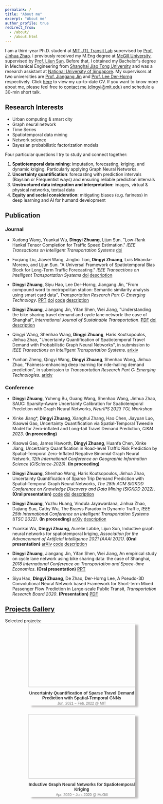 ```yaml
---
permalink: /
title: "About me"
excerpt: "About me"
author_profile: true
redirect_from: 
  - /about/
  - /about.html
---
```

I am a third-year Ph.D. student at [MIT JTL Transit Lab](https://mobility.mit.edu/) supervised by [Prof. Jinhua Zhao](https://dusp.mit.edu/faculty/jinhua-zhao). I previously received my M.Eng degree at <u>McGill University</u>, supervised by [Prof. Lijun Sun](https://lijunsun.github.io/). Before that, I obtained my Bachelor's degree in Mechanical Engineering from <u>Shanghai Jiao Tong University</u> and was a research assistant at <u>National University of Singapore</u>. My supervisors at two universities are [Prof. Jiangang Jin](http://naoce.sjtu.edu.cn/en/teachershow.aspx?info_lb=24&info_id=8&flag=2) and  [Prof. Lee Der-Horng](https://www.eng.nus.edu.sg/cee/staff/lee-der-horng/) respectively. Click [here](../files/zhuang_dingyi_cv.pdf) to view my up-to-date CV. If you want to know more about me, please feel free to [contact me (dingyi@mit.edu)](mailto:dingyi@mit.edu) and schedule a 30-min short talk.


## Research Interests

* Urban computing & smart city
* Graph neural network
* Time Series
* Spatiotemporal data mining
* Network science
* Bayesian probabilistic factorization models

Four particular questions I try to study and connect together:
1. **Spatiotemporal data mining**: imputation, forecasting, kriging, and dynamic kriging. Particularly applying Graph Neural Networks.
2. **Uncertainty quantification**: forecasting with prediction intervals (Baysian or Frequentist ways) and ensuring reliable prediction intervals
3. **Unstructured data integration and interpretation**: images, virtual & physical networks, textual data
4. **Equity and social consideration**: mitigating biases (e.g. fariness) in deep learning and AI for humand development

## Publication
### Journal
* Xudong Wang, Yuankai Wu, **Dingyi Zhuang**, Lijun Sun. "Low-Rank Hankel Tensor Completion for Traffic Speed Estimation." *IEEE Transactions on Intelligent Transportation Systems* [doi](https://ieeexplore.ieee.org/abstract/document/10058108) 

* Fuqiang Liu, Jiawei Wang, Jingbo Tian, **Dingyi Zhuang**, Luis Miranda-Moreno, and Lijun Sun. "A Universal Framework of Spatiotemporal Bias Block for Long-Term Traffic Forecasting." *IEEE Transactions on Intelligent Transportation Systems* [doi](https://doi.org/10.1109/TITS.2022.3157129) [description](../Projects/general_framework/) 

* **Dingyi Zhuang**, Siyu Hao, Lee Der-Horng, Jiangang Jin, "From compound word to metropolitan station: Semantic similarity analysis
using smart card data", *Transportation Research Part C: Emerging Technology*. [PPT](https://zhuangdingyi.github.io/files/Final_report_prof_lee.pdf) [doi](https://doi.org/10.1016/j.trc.2020.02.017) [code](https://github.com/ZhuangDingyi/From-Compound-Word-to-Metro-Stations) [description](../Projects/stns/) 

* **Dingyi Zhuang**, Jiangang Jin, Yifan Shen, Wei Jiang, "Understanding the bike sharing travel demand and cycle lane network: the case of Shanghai", *International Journal of Sustainable Transportation*. [PDF](https://zhuangdingyi.github.io/files/full-manuscript.pdf) [doi](https://www.tandfonline.com/doi/full/10.1080/15568318.2019.1699209) [description](../Projects/bikesharing/)

* Qingyi Wang, Shenhao Wang, **Dingyi Zhuang**, Haris Koutsopoulos, Jinhua Zhao, "Uncertainty Quantification of Spatiotemporal Travel Demand with Probabilistic Graph Neural Networks", in submission to *IEEE Transactions on Intelligent Transportation Systems*. [arixiv](https://arxiv.org/abs/2303.04040) 

* Yunhan Zheng, Qingyi Wang, **Dingyi Zhuang**, Shenhao Wang, Jinhua Zhao, "Fairness-enhancing deep learning for ride-hailing demand prediction", in submission to *Transportation Research Part C: Emerging Technologies*. [arixiv](https://arxiv.org/abs/2303.05698) 

<!-- * Siyu Hao, **Dingyi Zhuang**, Der-Horng Lee, A spatial-temporal Deep Learning Framework for Network-wide Bus Passenger Flow prediction. *IET Intelligent Transport Systems* **(Provisionally accepted)** [PDF](https://zhuangdingyi.github.io/files/bus_flow_pred.pdf) -->



### Conference
* **Dingyi Zhuang**, Yuheng Bu, Guang Wang, Shenhao Wang, Jinhua Zhao, SAUC: Sparsity-Aware Uncertainty Calibration for Spatiotemporal Prediction with Graph Neural Networks, *NeurIPS 2023 TGL Workshop*

* Xinke Jiang*, **Dingyi Zhuang**, Xianghui Zhang, Hao Chen, Jiayuan Luo, Xiaowei Gao, Uncertainty Quantification via Spatial-Temporal Tweedie Model for Zero-inflated and Long-tail Travel Demand Prediction, *CIKM 2023*. **(In proceeding)** 

* Xiaowei Gao, James Haworth, **Dingyi Zhuang**, Huanfa Chen, Xinke Jiang, Uncertainty Quantification in Road-level Traffic Risk Prediction by Spatial-Temporal Zero-Inflated Negative Binomial Graph Neural Network, *12th International Conference on Geographic Information Science (GIScience-2023)*. **(In proceeding)** 

* **Dingyi Zhuang**, Shenhao Wang, Haris Koutsopoulos, Jinhua Zhao, Uncertainty Quantification of Sparse Trip Demand Prediction with Spatial-Temporal Graph Neural Networks, *The 28th ACM SIGKDD Conference on Knowledge Discovery and Data Mining (SIGKDD 2022)*. **(Oral presentation)** [code](https://github.com/ZhuangDingyi/STZINB) [doi](https://doi.org/10.1145/3534678.3539093) [description](../Projects/STZINB/)    

* **Dingyi Zhuang**, Yuzhu Huang, Vindula Jayawardana, Jinhua Zhao, Dajiang Suo, Cathy Wu, The Braess Paradox in Dynamic Traffic, *IEEE 25th International Conference on Intelligent Transportation Systems (ITSC 2022)*. **(In proceeding)** [arXiv](https://arxiv.org/pdf/2203.03726.pdf) [description](../Projects/braess/)

* Yuankai Wu, **Dingyi Zhuang**, Aurelie Labbe, Lijun Sun, Inductive graph neural networks for spatiotemporal kriging, *Association for the Advancement of Artificial Intelligence 2021 (AAAI 2021)*. **(Oral presentation)** [arXiv](https://arxiv.org/abs/2006.07527) [code](https://github.com/Kaimaoge/IGNNK) [description](../Projects/IGNNK/)

* **Dingyi Zhuang**, Jiangang Jin, Yifan Shen, Wei Jiang, An empirical study on cycle lane network using bike sharing data: the case of Shanghai, *2018 International Conference on Transportation and Space-time Economics*. **(Oral presentation)** [PPT](https://zhuangdingyi.github.io/files/2018-08-23-Pre-Bikesharing.pdf)

* Siyu Hao, **Dingyi Zhuang**, De Zhao, Der-Horng Lee, A Pseudo-3D Convolutional Neural Network based Framework for Short-term Mixed Passenger Flow Prediction in Large-scale Public Transit, *Transportation Research Board 2020*. **(Presentation)** [PDF](https://zhuangdingyi.github.io/files/pseudo3d.pdf)


## [Projects Gallery](../publications/)  
<style>
  .image-list-small {
  font-family: Arial, Helvetica, sans-serif;
  margin: 0 auto;
  text-align: center;
  max-width: 1600px;
  padding: 0;
}

.image-list-small li {
  display: inline-block;
  width: 350px;
  margin: 0 12px 30px;
  box-shadow: 10px 5px 5px rgb(191, 189, 189);
}


/* Photo */

.image-list-small li > a {
  display: block;
  text-decoration: none;
  background-size: 350px auto;
  background-repeat: no-repeat;
  height: 200px;
  margin: 0;
  padding: 0;
  border: 4px solid #ffffff;
  outline: 1px solid #d0d0d0;
  box-shadow: 0 2px 1px #DDD;
}

.image-list-small .details {
  margin-top: 13px;
}


/* Title */

.image-list-small .details h3 {
  display: block;
  font-size: 14px;
  margin: 0 0 3px 0;
  overflow-wrap: break-word;
}

.image-list-small .details h3 a {
  color: #303030;
  text-decoration: none;
}

.image-list-small .details .image-author {
  display: block;
  color: #717171;
  font-size: 12px;
  font-weight: normal;
  margin: 0;
}
</style>
<head>
  <meta charset="utf-8">
  <meta http-equiv="X-UA-Compatible" content="IE=edge">
  <meta name="viewport" content="width=device-width, initial-scale=1.5">
  <title>Freebie: 12 Practical Templates For List Pages</title>
  <!-- <link rel="stylesheet" href="../../publications/image-list-small.css"> -->
</head>
Selected projects: 
<ul class="image-list-small">
    <li width="200px">
      <a href="../Projects/STZINB/" style="background-image: url('../files/stzinb.png');" background-size="200px auto"></a>
      <div class="details">
        <h3><a href="../Projects/STZINB">Uncertainty Quantification of Sparse Travel Demand Prediction with Spatial-Temporal GNNs</a></h3>
        <p class="image-author">Jun. 2021 ~ Feb. 2022 @ MIT</p>
      </div>
    </li>
    <li>
      <a href="../Projects/IGNNK/" style="background-image: url('../files/ignnk.png');"></a>
      <div class="details">
        <h3><a href="../Projects/IGNNK/">Inductive Graph Neural Networks for Spatiotemporal Kriging</a></h3>
        <p class="image-author">Apr. 2020 ~ Jun. 2020 @ McGill</p>
        </div>
    </li>
  </ul>

<!-- ## News Archive
* June 6 2022. I started my internship in Chicago Transit Authority

* Mar 8 2021. I was admitted by MIT Interdepartmental Program in Transportation!
  
* Our paper “Inductive Graph Neural Networks for Spatiotemporal Kriging” was accepted by *AAAI 2021*! [arXiv](https://arxiv.org/abs/2006.07527) [Github](https://github.com/Kaimaoge/IGNNK)

* Aug 2020. I luckily passed the application of [Mitacs Accelerate](https://www.mitacs.ca/en/programs/accelerate) to be an intern in [ExPretio](http://www.expretio.com/).

* June 2020. A paper titled “Inductive Graph Neural Networks for Spatiotemporal Kriging” has been posted in [arXiv](https://arxiv.org/abs/2006.07527), the open-source code can be found [Github](https://github.com/Kaimaoge/IGNNK).

* October 22, 2019. my paper with Dr. Siyu Hao, *A Pseudo-3D Convolutional Neural Network based Framework for Short-term Mixed Passenger Flow Prediction in Large-scale Public Transit* is accepted for presentation in Transportation Research Board 2020.

* September 3, 2019. I enrolled McGill University as a master (thesis) student in the Department of Civil Engineering and Applied Mechanics

* December 12, 2018. My work in NUS, *From compound word to metropolitan station: Semantic similarity analysis using smart card data*, was submitted to *Transportation Research Part C: Emerging Technologies*.

* October 13, 2018. I will report in [*WCTR Society’s SIG G2 Mid-Term Workshop*](http://e242.zserv.tuwien.ac.at/fileadmin/mediapool-verkehrsplanung/Diverse/Links/CfP_WCTR_SIG2_mid-term_event_final_v1.pdf) in Beijing.

* September 15, 2018. An abstract was submitted to *The 19th COTA International Conference of Transportation Professionals ([COTA CICTP 2019](http://cota-home.org/CICTP/CICTP_2019/Authors_CFP.html) )*

* September 9, 2018. I made oral presentation in *The Sixth International Conference on Transportation and Logistics ([6th T-LOG](http://tlog2018.cicts-dmu.com/) )*.

* August 6, 2018. A paper was accepted in *The 6th International Conference on Transportation and Space-time Economics ([TSTE 2018](http://tste.bjtu.edu.cn/) )*.

* July 9, 2018. I start my research in National University of Singapore under the guidance of Prof. Lee Der-Horng.

* May 16, 2018. A paper was accepted in *The Sixth International Conference on Transportation and Logistics ([6th T-LOG](http://tlog2018.cicts-dmu.com/) )*. -->
